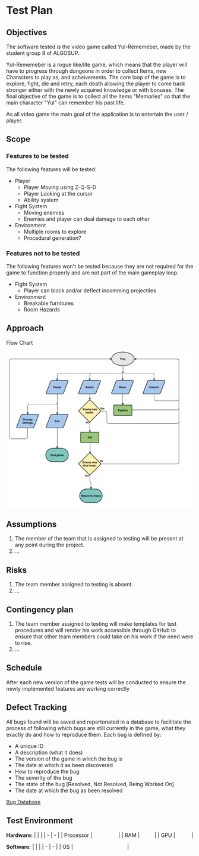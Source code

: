 # Test Plan

## Objectives

The software tested is the video game called Yul-Rememeber, made by the student group 8 of ALGOSUP.

Yul-Rememeber is a rogue like/lite game, which means that the player will have to progress through dungeons in order to collect Items, new Characters to play as, and acheivements. The core loop of the game is to explore, fight, die and retry, each death allowing the player to come back stronger either with the newly acquired knowledge or with bonuses. The final objective of the game is to collect all the Items "Memories" so that the main character "Yul" can remember his past life.

As all video game the main goal of the application is to entertain the user / player.

## Scope

### Features to be tested

The following features will be tested:
- Player
    - Player Moving using Z-Q-S-D
    - Player Looking at the cursor
    - Ability system
- Fight System
    - Moving enemies
    - Enemies and player can deal damage to each other
- Environment
    - Multiple rooms to explore
    - Procedural generation?

### Features not to be tested

The following features won't be tested because they are not required for the game to function properly and are not part of the main gameplay loop.
- Fight System
    - Player can block and/or deflect incomming projectiles 
- Environment
    - Breakable furnitures
    - Room Hazards

## Approach

Flow Chart

![Flow_Chart](/documents/Images/Flow_Chart.png)

## Assumptions

1. The member of the team that is assigned to testing will be present at any point during the project.
2. ...

## Risks

1. The team member assigned to testing is absent.
2. ...

## Contingency plan

1. The team member assigned to testing will make templates for test procedures and will render his work accessible through GitHub to ensure that other team members could take on his work if the need were to rise.
2. ...

## Schedule

After each new version of the game tests will be conducted to ensure the newly implemented features are working correctly

## Defect Tracking

All bugs found will be saved and repertoriated in a database to facilitate the process of following which bugs are still currently in the game, what they exactly do and how to reproduce them. Each bug is defined by:
- A unique ID
- A description (what it does)
- The version of the game in which the bug is
- The date at which it as been discovered
- How to reproduce the bug
- The severity of the bug
- The state of the bug [Resolved, Not Resolved, Being Worked On]
- The date at which the bug as been resolved

[Bug Database](https://docs.google.com/spreadsheets/d/1uPonp1SBknfaEw47wkt7-kWAfdo2WUsXSYAGhkuUQrc/edit?usp=sharing)

## Test Environment

<b>Hardware:</b>
| | |
| - | - |
| Processor | <span style="color:white"><b>Apple M1</b></span> |
| RAM | <span style="color:white"><b>8 GB</b></span> |
| GPU | <span style="color:white"><b>None</b></span> |

<b>Software:</b>
| | |
| - | - |
| OS | <span style="color:white"><b>macOS Ventura 13.2</b></span> |
